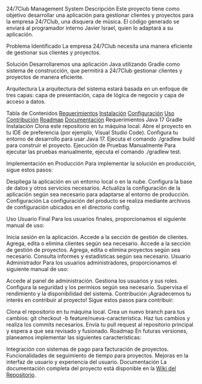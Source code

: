 24/7Club Management System
Descripción
Este proyecto tiene como objetivo desarrollar una aplicación para gestionar clientes y proyectos para la empresa 24/7Club, una disquera de música. El código generado se enviará al programador interno Javier Israel, quien lo adaptará a su aplicación.

Problema Identificado
La empresa 24/7Club necesita una manera eficiente de gestionar sus clientes y proyectos.

Solución
Desarrollaremos una aplicación Java utilizando Gradle como sistema de construcción, que permitirá a 24/7Club gestionar clientes y proyectos de manera eficiente.

Arquitectura
La arquitectura del sistema estará basada en un enfoque de tres capas: capa de presentación, capa de lógica de negocio y capa de acceso a datos.

Tabla de Contenidos
[Requerimientos](https://chat.openai.com/c/0af7eab1-f1a8-4afc-87f3-3a054568afe9#Requerimientos)
[Instalación](https://chat.openai.com/c/0af7eab1-f1a8-4afc-87f3-3a054568afe9#Instalaci%C3%B3n)
[Configuración](https://chat.openai.com/c/0af7eab1-f1a8-4afc-87f3-3a054568afe9#Configuraci%C3%B3n)
[Uso](https://chat.openai.com/c/0af7eab1-f1a8-4afc-87f3-3a054568afe9#Uso)
[Contribución](https://chat.openai.com/c/0af7eab1-f1a8-4afc-87f3-3a054568afe9#Contribuci%C3%B3n)
[Roadmap](https://chat.openai.com/c/0af7eab1-f1a8-4afc-87f3-3a054568afe9#Roadmap)
[Documentación](https://chat.openai.com/c/0af7eab1-f1a8-4afc-87f3-3a054568afe9#Documentaci%C3%B3n)
Requerimientos
Java 17
Gradle
Instalación
Clona este repositorio en tu máquina local.
Abre el proyecto en tu IDE de preferencia (por ejemplo, Visual Studio Code).
Configura tu entorno de desarrollo para usar Java 17.
Ejecuta el comando ./gradlew build para construir el proyecto.
Ejecución de Pruebas Manualmente
Para ejecutar las pruebas manualmente, ejecuta el comando ./gradlew test.

Implementación en Producción
Para implementar la solución en producción, sigue estos pasos:

Despliega la aplicación en un entorno local o en la nube.
Configura la base de datos y otros servicios necesarios.
Actualiza la configuración de la aplicación según sea necesario para adaptarse al entorno de producción.
Configuración
La configuración del producto se realiza mediante archivos de configuración ubicados en el directorio config.

Uso
Usuario Final
Para los usuarios finales, proporcionamos el siguiente manual de uso:

Inicia sesión en la aplicación.
Accede a la sección de gestión de clientes.
Agrega, edita o elimina clientes según sea necesario.
Accede a la sección de gestión de proyectos.
Agrega, edita o elimina proyectos según sea necesario.
Consulta informes y estadísticas según sea necesario.
Usuario Administrador
Para los usuarios administradores, proporcionamos el siguiente manual de uso:

Accede al panel de administración.
Gestiona los usuarios y sus roles.
Configura la seguridad y los permisos según sea necesario.
Supervisa el rendimiento y la disponibilidad del sistema.
Contribución
¡Agradecemos tu interés en contribuir al proyecto! Sigue estos pasos para contribuir:

Clona el repositorio en tu máquina local.
Crea un nuevo branch para tus cambios: git checkout -b feature/nueva-caracteristica.
Haz tus cambios y realiza los commits necesarios.
Envía tu pull request al repositorio principal y espera a que sea revisado y fusionado.
Roadmap
En futuras versiones, planeamos implementar las siguientes características:

Integración con sistemas de pago para facturación de proyectos.
Funcionalidades de seguimiento de tiempo para proyectos.
Mejoras en la interfaz de usuario y experiencia del usuario.
Documentación
La documentación completa del proyecto está disponible en la [Wiki del Repositorio](https://github.com/tu-usuario/tu-repositorio/wiki).

